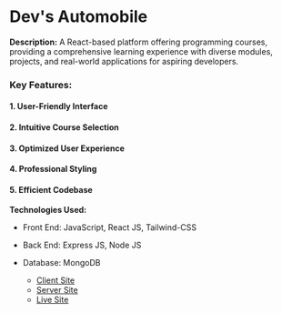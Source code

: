 # Dev's Automobile

**Description:** A React-based platform offering programming courses, providing a comprehensive learning experience with diverse modules, projects, and real-world applications for aspiring developers.


### Key Features: 

#### 1. User-Friendly Interface


#### 2.  Intuitive Course Selection



#### 3. Optimized User Experience


#### 4. Professional Styling


#### 5. Efficient Codebase




**Technologies Used:**
* Front End: JavaScript, React JS, Tailwind-CSS 
* Back End: Express JS, Node JS 
* Database: MongoDB


   - [Client Site](https://github.com/Ariyan-Rahman-Anas/Dev-s-Automobile)
  - [Server Site](https://github.com/Ariyan-Rahman-Anas/dev-s-automobile-server)
  - [Live Site](https://brand-shop-assign-10.web.app)
